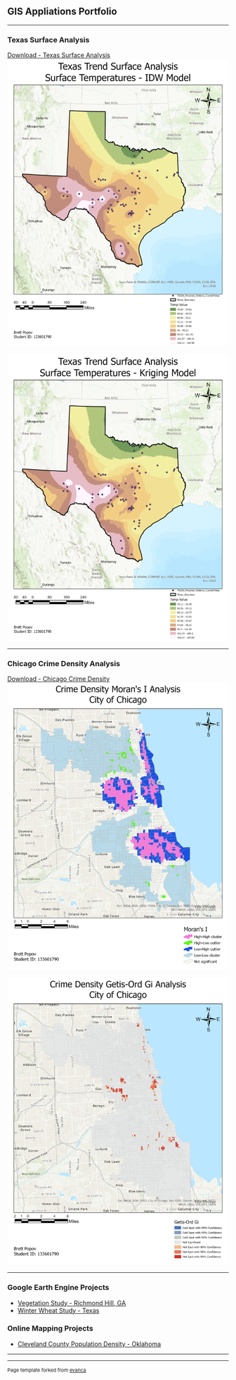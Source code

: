 ## GIS Appliations Portfolio 

---

### Texas Surface Analysis

[Download - Texas Surface Analysis](/pdf/BPopov_Lab6.pdf)
<img src="images/IDW.jpg?raw=true"/>

<img src="images/Kriging.jpg?raw=true"/>

---

### Chicago Crime Density Analysis

[Download - Chicago Crime Density](/pdf/BPopov_Lab5.pdf)
<img src="images/Morans I-Map.jpg?raw=true"/>

<img src="images/Ord Gi-Map.jpg?raw=true"/>

---

### Google Earth Engine Projects

- [Vegetation Study - Richmond Hill, GA](https://code.earthengine.google.com/24d59d3099422bee71285a871aa5c207)
- [Winter Wheat Study - Texas](https://code.earthengine.google.com/c9290379ca5f6e4bd516d02b243ba673)

### Online Mapping Projects

- [Cleveland County Population Density - Oklahoma](https://uok.maps.arcgis.com/apps/mapviewer/index.html?layers=35d203996bdb4ba181d4fdc836e0d0e2)
  
---




---
<p style="font-size:11px">Page template forked from <a href="https://github.com/evanca/quick-portfolio">evanca</a></p>
<!-- Remove above link if you don't want to attibute -->

